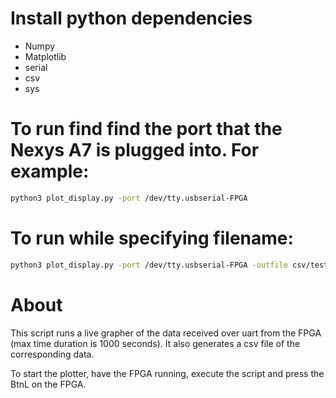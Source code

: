 # Install python dependencies 
 
 - Numpy 
 - Matplotlib
 - serial 
 - csv
 - sys

 # To run find find the port that the Nexys A7 is plugged into. For example: 
 ```sh
 python3 plot_display.py -port /dev/tty.usbserial-FPGA
 ```
# To run while specifying filename: 
 ```sh
 python3 plot_display.py -port /dev/tty.usbserial-FPGA -outfile csv/testPID.csv
 ```
# About
This script runs a live grapher of the data received over uart from the FPGA (max time duration is 1000 seconds). It also generates a csv file of the corresponding data. 

To start the plotter, have the FPGA running, execute the script and press the BtnL on the FPGA.